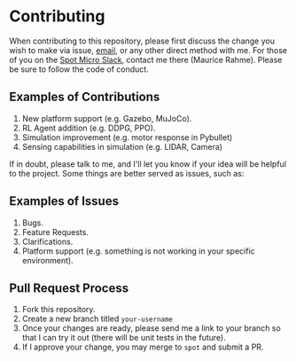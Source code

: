 # Contributing

When contributing to this repository, please first discuss the change you wish to make via issue,
[email](mauricerahme2020@u.northwestern.edu), or any other direct method with me. For those of you on the [Spot Micro Slack](https://spotmicroai-inviter.herokuapp.com/), contact me there (Maurice Rahme). Please be sure to follow the code of conduct.

## Examples of Contributions
1. New platform support (e.g. Gazebo, MuJoCo).
2. RL Agent addition (e.g. DDPG, PPO).
3. Simulation improvement (e.g. motor response in Pybullet)
4. Sensing capabilities in simulation (e.g. LIDAR, Camera)

If in doubt, please talk to me, and I'll let you know if your idea will be helpful to the project. Some things are better served as issues, such as:

## Examples of Issues
1. Bugs.
2. Feature Requests.
3. Clarifications.
4. Platform support (e.g. something is not working in your specific environment).


## Pull Request Process

1. Fork this repository.
2. Create a new branch titled `your-username`
3. Once your changes are ready, please send me a link to your branch so that I can try it out (there will be unit tests in the future).
4. If I approve your change, you may merge to `spot` and submit a PR.
